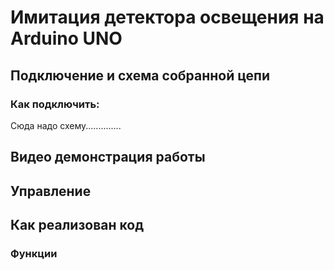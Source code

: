 # Имитация детектора освещения на Arduino UNO

## Подключение и схема собранной цепи
### Как подключить:


Сюда надо схему..............

## Видео демонстрация работы


## Управление


## Как реализован код
### Функции 
